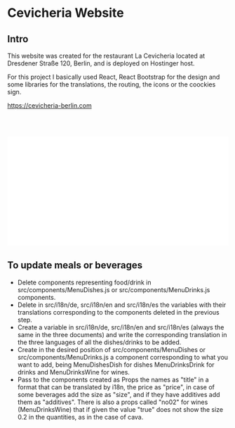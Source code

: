 # Cevicheria Website

## Intro

This website was created for the restaurant La Cevicheria located at Dresdener Straße 120, Berlin, and is deployed on Hostinger host.

For this project I basically used React, React Bootstrap for the design and some libraries for the translations, the routing, the icons or the coockies sign.

https://cevicheria-berlin.com

<br></br>

<img src="./src/images/CevicheriaReadme.png">

## To update meals or beverages

- Delete components representing food/drink in src/components/MenuDishes.js or src/components/MenuDrinks.js components.
- Delete in src/i18n/de, src/i18n/en and src/i18n/es the variables with their translations corresponding to the components deleted in the previous step.
- Create a variable in src/i18n/de, src/i18n/en and src/i18n/es (always the same in the three documents) and write the corresponding translation in the three languages of all the dishes/drinks to be added.
- Create in the desired position of src/components/MenuDishes or src/components/MenuDrinks.js a component corresponding to what you want to add, being MenuDishesDish for dishes MenuDrinksDrink for drinks and MenuDrinksWine for wines.
- Pass to the components created as Props the names as "title" in a format that can be translated by i18n, the price as "price", in case of some beverages add the size as "size", and if they have additives add them as "additives". There is also a props called "no02" for wines (MenuDrinksWine) that if given the value "true" does not show the size 0.2 in the quantities, as in the case of cava.
